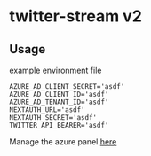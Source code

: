 # twitter-stream v2

## Usage

example environment file

```env
AZURE_AD_CLIENT_SECRET='asdf'
AZURE_AD_CLIENT_ID='asdf'
AZURE_AD_TENANT_ID='asdf'
NEXTAUTH_URL='asdf'
NEXTAUTH_SECRET='asdf'
TWITTER_API_BEARER='asdf'
```

Manage the azure panel [here](https://portal.azure.com/#view/Microsoft_AAD_RegisteredApps/ApplicationMenuBlade/~/Overview/appId/24eb9f6b-b7e5-4bb0-83dd-9f54da283fc4/isMSAApp~/false)
